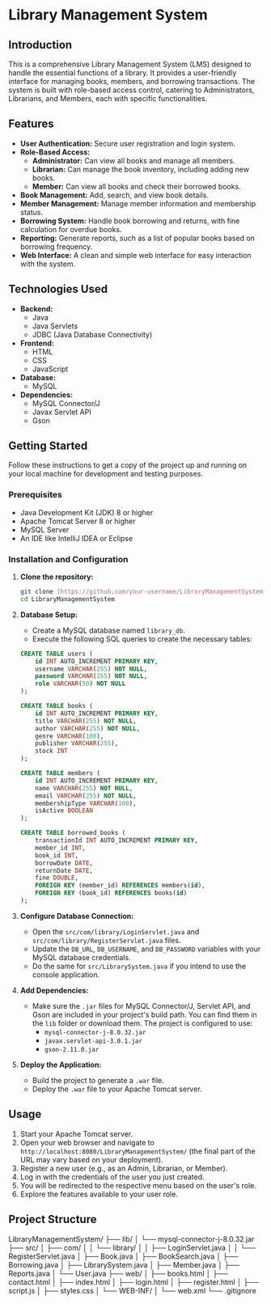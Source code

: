 # Library Management System

## Introduction

This is a comprehensive Library Management System (LMS) designed to handle the essential functions of a library. It provides a user-friendly interface for managing books, members, and borrowing transactions. The system is built with role-based access control, catering to Administrators, Librarians, and Members, each with specific functionalities.

## Features

* **User Authentication:** Secure user registration and login system.
* **Role-Based Access:**
    * **Administrator:** Can view all books and manage all members.
    * **Librarian:** Can manage the book inventory, including adding new books.
    * **Member:** Can view all books and check their borrowed books.
* **Book Management:** Add, search, and view book details.
* **Member Management:** Manage member information and membership status.
* **Borrowing System:** Handle book borrowing and returns, with fine calculation for overdue books.
* **Reporting:** Generate reports, such as a list of popular books based on borrowing frequency.
* **Web Interface:** A clean and simple web interface for easy interaction with the system.

## Technologies Used

* **Backend:**
    * Java
    * Java Servlets
    * JDBC (Java Database Connectivity)
* **Frontend:**
    * HTML
    * CSS
    * JavaScript
* **Database:**
    * MySQL
* **Dependencies:**
    * MySQL Connector/J
    * Javax Servlet API
    * Gson

## Getting Started

Follow these instructions to get a copy of the project up and running on your local machine for development and testing purposes.

### Prerequisites

* Java Development Kit (JDK) 8 or higher
* Apache Tomcat Server 8 or higher
* MySQL Server
* An IDE like IntelliJ IDEA or Eclipse

### Installation and Configuration

1.  **Clone the repository:**
    ```bash
    git clone [https://github.com/your-username/LibraryManagementSystem.git](https://github.com/your-username/LibraryManagementSystem.git)
    cd LibraryManagementSystem
    ```

2.  **Database Setup:**
    * Create a MySQL database named `library_db`.
    * Execute the following SQL queries to create the necessary tables:

    ```sql
    CREATE TABLE users (
        id INT AUTO_INCREMENT PRIMARY KEY,
        username VARCHAR(255) NOT NULL,
        password VARCHAR(255) NOT NULL,
        role VARCHAR(50) NOT NULL
    );

    CREATE TABLE books (
        id INT AUTO_INCREMENT PRIMARY KEY,
        title VARCHAR(255) NOT NULL,
        author VARCHAR(255) NOT NULL,
        genre VARCHAR(100),
        publisher VARCHAR(255),
        stock INT
    );

    CREATE TABLE members (
        id INT AUTO_INCREMENT PRIMARY KEY,
        name VARCHAR(255) NOT NULL,
        email VARCHAR(255) NOT NULL,
        membershipType VARCHAR(100),
        isActive BOOLEAN
    );

    CREATE TABLE borrowed_books (
        transactionId INT AUTO_INCREMENT PRIMARY KEY,
        member_id INT,
        book_id INT,
        borrowDate DATE,
        returnDate DATE,
        fine DOUBLE,
        FOREIGN KEY (member_id) REFERENCES members(id),
        FOREIGN KEY (book_id) REFERENCES books(id)
    );
    ```

3.  **Configure Database Connection:**
    * Open the `src/com/library/LoginServlet.java` and `src/com/library/RegisterServlet.java` files.
    * Update the `DB_URL`, `DB_USERNAME`, and `DB_PASSWORD` variables with your MySQL database credentials.
    * Do the same for `src/LibrarySystem.java` if you intend to use the console application.

4.  **Add Dependencies:**
    * Make sure the `.jar` files for MySQL Connector/J, Servlet API, and Gson are included in your project's build path. You can find them in the `lib` folder or download them. The project is configured to use:
        * `mysql-connector-j-8.0.32.jar`
        * `javax.servlet-api-3.0.1.jar`
        * `gson-2.11.0.jar`

5.  **Deploy the Application:**
    * Build the project to generate a `.war` file.
    * Deploy the `.war` file to your Apache Tomcat server.

## Usage

1.  Start your Apache Tomcat server.
2.  Open your web browser and navigate to `http://localhost:8080/LibraryManagementSystem/` (the final part of the URL may vary based on your deployment).
3.  Register a new user (e.g., as an Admin, Librarian, or Member).
4.  Log in with the credentials of the user you just created.
5.  You will be redirected to the respective menu based on the user's role.
6.  Explore the features available to your user role.

## Project Structure

LibraryManagementSystem/
├── lib/
│   └── mysql-connector-j-8.0.32.jar
├── src/
│   ├── com/
│   │   └── library/
│   │       ├── LoginServlet.java
│   │       └── RegisterServlet.java
│   ├── Book.java
│   ├── BookSearch.java
│   ├── Borrowing.java
│   ├── LibrarySystem.java
│   ├── Member.java
│   ├── Reports.java
│   └── User.java
├── web/
│   ├── books.html
│   ├── contact.html
│   ├── index.html
│   ├── login.html
│   ├── register.html
│   ├── script.js
│   ├── styles.css
│   └── WEB-INF/
│       └── web.xml
└── .gitignore
